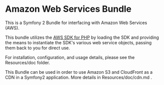 # Amazon Web Services Bundle #

This is a Symfony 2 Bundle for interfacing with Amazon Web Services (AWS).

This bundle utilizes the [AWS SDK for PHP](http://github.com/amazonwebservices/aws-sdk-for-php) by loading the SDK and providing the means to instantiate the SDK's various web service objects, passing them back to you for direct use.

For installation, configuration, and usage details, please see the Resources/doc folder.

This Bundle can be used in order to use Amazon S3 and CloudFront as a CDN in a 
Symfony2 application. More details in Resources/doc/cdn.md .